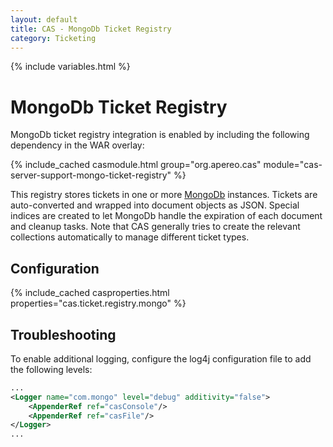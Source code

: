 ```yaml
---
layout: default
title: CAS - MongoDb Ticket Registry
category: Ticketing
---
```


{% include variables.html %}

# MongoDb Ticket Registry

MongoDb ticket registry integration is enabled by including the following dependency in the WAR overlay:

{% include_cached casmodule.html group="org.apereo.cas" module="cas-server-support-mongo-ticket-registry" %}

This registry stores tickets in one or more [MongoDb](https://www.mongodb.com/) instances.
Tickets are auto-converted and wrapped into document objects as JSON. Special indices are
created to let MongoDb handle the expiration of each document and cleanup tasks. Note that CAS generally tries to  create the relevant collections automatically to manage different ticket types. 

## Configuration

{% include_cached casproperties.html properties="cas.ticket.registry.mongo" %}


## Troubleshooting

To enable additional logging, configure the log4j configuration file to add the following
levels:

```xml
...
<Logger name="com.mongo" level="debug" additivity="false">
    <AppenderRef ref="casConsole"/>
    <AppenderRef ref="casFile"/>
</Logger>
...
```
